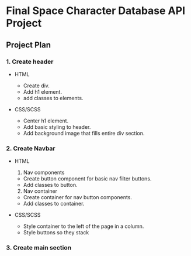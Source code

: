 # Final Space Character Database API Project

## Project Plan

### 1. Create header
- HTML
  - Create div.
  - Add h1 element.
  - add classes to elements.

- CSS/SCSS
  - Center h1 element.
  - Add basic styling to header.
  - Add background image that fills entire div section.

### 2. Create Navbar
- HTML
  1. Nav components
    - Create button component for basic nav filter buttons.
    - Add classes to button.
  2. Nav container
    - Create container for nav button components.
    - Add classes to container.

- CSS/SCSS
  - Style container to the left of the page in a column.
  - Style buttons so they stack 

### 3. Create main section

  


